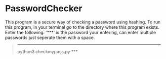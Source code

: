 # PasswordChecker
This program is a secure way of checking a password using hashing. 
To run this program, in your terminal go to the directory where this program exists. 
Enter the following. '***' is the password your entering, 
can enter multiple passwords just seperate them with a space. 
> ****
> python3 checkmypass.py ***
